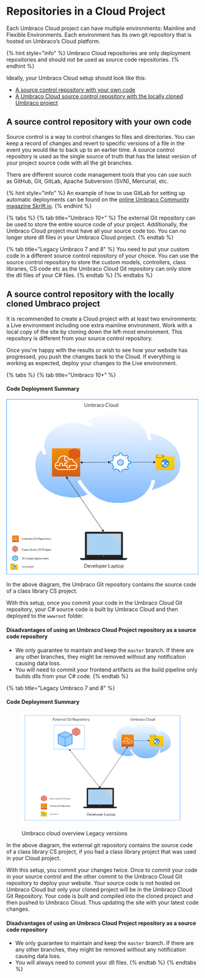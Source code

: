 # Repositories in a Cloud Project

Each Umbraco Cloud project can have multiple environments: Mainline and Flexible Environments. Each environment has its own git repository that is hosted on Umbraco’s Cloud platform.

{% hint style="info" %}
Umbraco Cloud repositories are only deployment repositories and should not be used as source code repositories.
{% endhint %}

Ideally, your Umbraco Cloud setup should look like this:

* [A source control repository with your own code](repositories-in-a-cloud-project.md#a-source-control-repository-with-your-own-code)
* [A Umbraco Cloud source control repository with the locally cloned Umbraco project](repositories-in-a-cloud-project.md#a-git-umbraco-cloud-source-control-repository-with-the-locally-cloned-umbraco-project)

## A source control repository with your own code

Source control is a way to control changes to files and directories. You can keep a record of changes and revert to specific versions of a file in the event you would like to back up to an earlier time. A source control repository is used as the single source of truth that has the latest version of your project source code with all the git branches.

There are different source code management tools that you can use such as GitHub, Git, GitLab, Apache Subversion (SVN), Mercurial, etc.

{% hint style="info" %}
An example of how to use GitLab for setting up automatic deployments can be found on the [online Umbraco Community magazine Skrift.io](https://skrift.io/issues/using-gitlab-bidirectional-mirroring-azure-devops-release-pipelines-to-auto-deploy-into-umbraco-cloud/).
{% endhint %}

{% tabs %}
{% tab title="Umbraco 10+" %}
The external Git repository can be used to store the entire source code of your project. Additionally, the Umbraco Cloud project must have all your source code too. You can no longer store dll files in your Umbraco Cloud project.
{% endtab %}

{% tab title="Legacy Umbraco 7 and 8" %}
You need to put your custom code in a different source control repository of your choice. You can use the source control repository to store the custom models, controllers, class libraries, CS code etc as the Umbraco Cloud Git repository can only store the dll files of your C# files.
{% endtab %}
{% endtabs %}

## A source control repository with the locally cloned Umbraco project

It is recommended to create a Cloud project with at least two environments: a Live environment including one extra mainline environment. Work with a local copy of the site by cloning down the left-most environment. This repository is different from your source control repository.

Once you're happy with the results or wish to see how your website has progressed, you push the changes back to the Cloud. If everything is working as expected, deploy your changes to the Live environment.

{% tabs %}
{% tab title="Umbraco 10+" %}
#### Code Deployment Summary

![Umbraco Cloud Overview](images/UCP.png)

In the above diagram, the Umbraco Git repository contains the source code of a class library CS project.

With this setup, once you commit your code in the Umbraco Cloud Git repository, your C# source code is built by Umbraco Cloud and then deployed to the `wwwroot` folder.

#### Disadvantages of using an Umbraco Cloud Project repository as a source code repository

* We only guarantee to maintain and keep the `master` branch. If there are any other branches, they might be removed without any notification causing data loss.
* You will need to commit your frontend artifacts as the build pipeline only builds dlls from your C# code.
{% endtab %}

{% tab title="Legacy Umbraco 7 and 8" %}
#### Code Deployment Summary

<figure><img src="images/UCP_v8.png" alt=""><figcaption><p>Umbraco cloud overview Legacy versions</p></figcaption></figure>

In the above diagram, the external git repository contains the source code of a class library CS project, if you had a class library project that was used in your Cloud project.

With this setup, you commit your changes twice. Once to commit your code in your source control and the other commit to the Umbraco Cloud Git repository to deploy your website. Your source code is not hosted on Umbraco Cloud but only your cloned project will be in the Umbraco Cloud Git Repository. Your code is built and compiled into the cloned project and then pushed to Umbraco Cloud. Thus updating the site with your latest code changes.

#### Disadvantages of using an Umbraco Cloud Project repository as a source code repository

* We only guarantee to maintain and keep the `master` branch. If there are any other branches, they might be removed without any notification causing data loss.
* You will always need to commit your dll files.
{% endtab %}
{% endtabs %}
